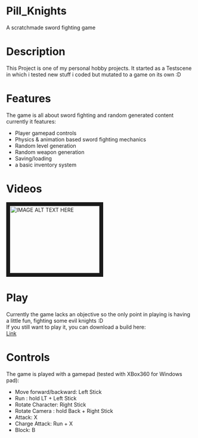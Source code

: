 # Pill_Knights
A scratchmade sword fighting game
# Description
This Project is one of my personal hobby projects. It started as a Testscene in which i tested new stuff i coded but mutated to a game on its own :D<br>
# Features
The game is all about sword fighting and random generated content currently it features:</br>
- Player gamepad controls</br>
- Physics & animation based sword fighting mechanics</br>
- Random level generation</br>
- Random weapon generation</br>
- Saving/loading </br>
- a basic inventory system</br>
# Videos

<a href="http://www.youtube.com/watch?feature=player_embedded&v=https://youtu.be/QPLCJsdH02c
" target="_blank"><img src="http://img.youtube.com/vi/https://youtu.be/QPLCJsdH02c/0.jpg" 
alt="IMAGE ALT TEXT HERE" width="240" height="180" border="10" /></a>

# Play
Currently the game lacks an objective so the only point in playing is having a little fun, fighting some evil knights :D</br>
If you still want to play it, you can download a build here:</br>
[Link](https://github.com/Moimus/Pill_Knights/tree/master/dist)<br>

# Controls
The game is played with a gamepad (tested with XBox360 for Windows pad):</br>
- Move forward/backward: Left Stick
- Run : hold LT + Left Stick
- Rotate Character: Right Stick
- Rotate Camera : hold Back + Right Stick
- Attack: X
- Charge Attack: Run + X
- Block: B
